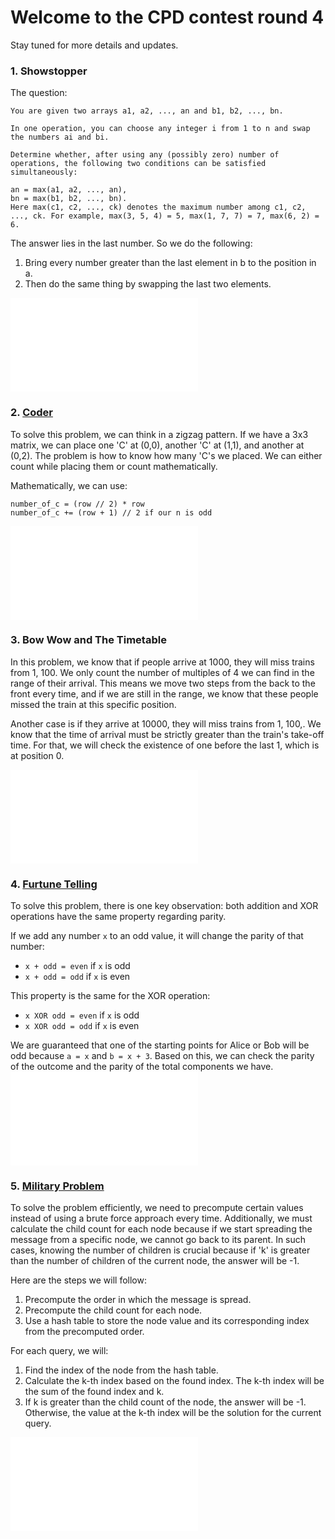 # Welcome to the CPD contest round 4

Stay tuned for more details and updates.

### 1. Showstopper

The question:
```
You are given two arrays a1, a2, ..., an and b1, b2, ..., bn.

In one operation, you can choose any integer i from 1 to n and swap the numbers ai and bi.

Determine whether, after using any (possibly zero) number of operations, the following two conditions can be satisfied simultaneously:

an = max(a1, a2, ..., an),
bn = max(b1, b2, ..., bn).
Here max(c1, c2, ..., ck) denotes the maximum number among c1, c2, ..., ck. For example, max(3, 5, 4) = 5, max(1, 7, 7) = 7, max(6, 2) = 6.
```

The answer lies in the last number. So we do the following:

1. Bring every number greater than the last element in b to the position in a.
2. Then do the same thing by swapping the last two elements.

![Showstopper](A_Showstopper.py)

### 2. [Coder](https://codeforces.com/problemset/problem/384/A)

To solve this problem, we can think in a zigzag pattern. If we have a 3x3 matrix, we can place one 'C' at (0,0), another 'C' at (1,1), and another at (0,2). The problem is how to know how many 'C's we placed. We can either count while placing them or count mathematically.

Mathematically, we can use:
```
number_of_c = (row // 2) * row  
number_of_c += (row + 1) // 2 if our n is odd
```

![Coders](B_Coder.py)

### 3. Bow Wow and The Timetable

In this problem, we know that if people arrive at 1000, they will miss trains from 1, 100. We only count the number of multiples of 4 we can find in the range of their arrival. This means we move two steps from the back to the front every time, and if we are still in the range, we know that these people missed the train at this specific position.

Another case is if they arrive at 10000, they will miss trains from 1, 100,. We know that the time of arrival must be strictly greater than the train's take-off time. For that, we will check the existence of one before the last 1, which is at position 0.

![Solution](C_1_BowWow_and_the_Timetable.py)

### 4. [Furtune Telling](https://codeforces.com/problemset/problem/1634/B)

To solve this problem, there is one key observation: both addition and XOR operations have the same property regarding parity.

If we add any number `x` to an odd value, it will change the parity of that number:
- `x + odd = even` if `x` is odd
- `x + odd = odd` if `x` is even

This property is the same for the XOR operation:
- `x XOR odd = even` if `x` is odd
- `x XOR odd = odd` if `x` is even

We are guaranteed that one of the starting points for Alice or Bob will be odd because `a = x` and `b = x + 3`. Based on this, we can check the parity of the outcome and the parity of the total components we have.
![Solution](C_2_Fortune_Telling.cpp)

### 5. [Military Problem](https://codeforces.com/problemset/problem/1006/E)

To solve the problem efficiently, we need to precompute certain values instead of using a brute force approach every time. Additionally, we must calculate the child count for each node because if we start spreading the message from a specific node, we cannot go back to its parent. In such cases, knowing the number of children is crucial because if 'k' is greater than the number of children of the current node, the answer will be -1.

Here are the steps we will follow:

1. Precompute the order in which the message is spread.
2. Precompute the child count for each node.
3. Use a hash table to store the node value and its corresponding index from the precomputed order.

For each query, we will:

1. Find the index of the node from the hash table.
2. Calculate the k-th index based on the found index. The k-th index will be the sum of the found index and k.
3. If k is greater than the child count of the node, the answer will be -1. Otherwise, the value at the k-th index will be the solution for the current query.
    
![Solution](D_Military_Problem.cpp)